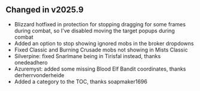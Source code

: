 ## Changed in v2025.9

* Blizzard hotfixed in protection for stopping dragging for some frames during combat, so I've disabled moving the target popups during combat
* Added an option to stop showing ignored mobs in the broker dropdowns
* Fixed Classic and Burning Crusade mobs not showing in Mists Classic
* Silverpine: fixed Snarlmane being in Tirisfal instead, thanks onedeadhero
* Azuremyst: added some missing Blood Elf Bandit coordinates, thanks derherrvonderheide
* Added a category to the TOC, thanks soapmaker1696

